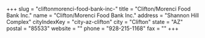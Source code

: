 +++
slug = "cliftonmorenci-food-bank-inc-"
title = "Clifton/Morenci Food Bank Inc."
name = "Clifton/Morenci Food Bank Inc."
address = "Shannon Hill Complex"
cityIndexKey = "city-az-clifton"
city = "Clifton"
state = "AZ"
postal = "85533"
website = ""
phone = "928-215-1168"
fax = ""
+++
